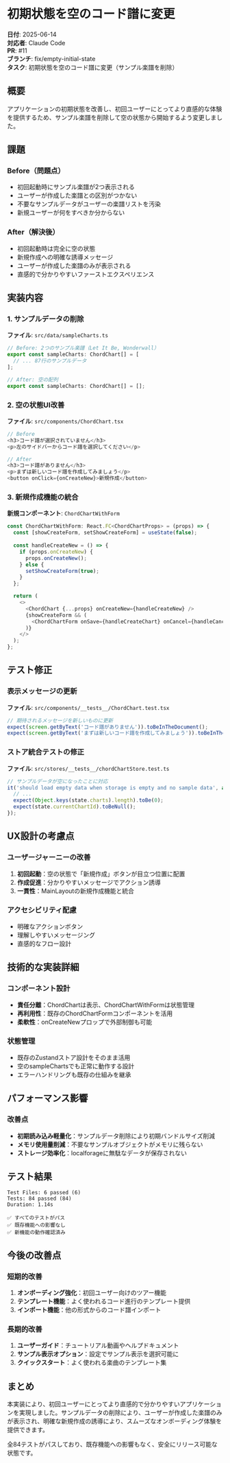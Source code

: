 # 初期状態を空のコード譜に変更

**日付**: 2025-06-14  
**対応者**: Claude Code  
**PR**: #11  
**ブランチ**: fix/empty-initial-state  
**タスク**: 初期状態を空のコード譜に変更（サンプル楽譜を削除）

## 概要

アプリケーションの初期状態を改善し、初回ユーザーにとってより直感的な体験を提供するため、サンプル楽譜を削除して空の状態から開始するよう変更しました。

## 課題

### Before（問題点）
- 初回起動時にサンプル楽譜が2つ表示される
- ユーザーが作成した楽譜との区別がつかない
- 不要なサンプルデータがユーザーの楽譜リストを汚染
- 新規ユーザーが何をすべきか分からない

### After（解決後）
- 初回起動時は完全に空の状態
- 新規作成への明確な誘導メッセージ
- ユーザーが作成した楽譜のみが表示される
- 直感的で分かりやすいファーストエクスペリエンス

## 実装内容

### 1. サンプルデータの削除
**ファイル**: `src/data/sampleCharts.ts`

```typescript
// Before: 2つのサンプル楽譜（Let It Be, Wonderwall）
export const sampleCharts: ChordChart[] = [
  // ... 87行のサンプルデータ
];

// After: 空の配列
export const sampleCharts: ChordChart[] = [];
```

### 2. 空の状態UI改善
**ファイル**: `src/components/ChordChart.tsx`

```typescript
// Before
<h3>コード譜が選択されていません</h3>
<p>左のサイドバーからコード譜を選択してください</p>

// After  
<h3>コード譜がありません</h3>
<p>まずは新しいコード譜を作成してみましょう</p>
<button onClick={onCreateNew}>新規作成</button>
```

### 3. 新規作成機能の統合
**新規コンポーネント**: `ChordChartWithForm`

```typescript
const ChordChartWithForm: React.FC<ChordChartProps> = (props) => {
  const [showCreateForm, setShowCreateForm] = useState(false);
  
  const handleCreateNew = () => {
    if (props.onCreateNew) {
      props.onCreateNew();
    } else {
      setShowCreateForm(true);
    }
  };

  return (
    <>
      <ChordChart {...props} onCreateNew={handleCreateNew} />
      {showCreateForm && (
        <ChordChartForm onSave={handleCreateChart} onCancel={handleCancelCreate} />
      )}
    </>
  );
};
```

## テスト修正

### 表示メッセージの更新
**ファイル**: `src/components/__tests__/ChordChart.test.tsx`

```typescript
// 期待されるメッセージを新しいものに更新
expect(screen.getByText('コード譜がありません')).toBeInTheDocument();
expect(screen.getByText('まずは新しいコード譜を作成してみましょう')).toBeInTheDocument();
```

### ストア統合テストの修正
**ファイル**: `src/stores/__tests__/chordChartStore.test.ts`

```typescript
// サンプルデータが空になったことに対応
it('should load empty data when storage is empty and no sample data', async () => {
  // ...
  expect(Object.keys(state.charts).length).toBe(0);
  expect(state.currentChartId).toBeNull();
});
```

## UX設計の考慮点

### ユーザージャーニーの改善
1. **初回起動**：空の状態で「新規作成」ボタンが目立つ位置に配置
2. **作成促進**：分かりやすいメッセージでアクション誘導
3. **一貫性**：MainLayoutの新規作成機能と統合

### アクセシビリティ配慮
- 明確なアクションボタン
- 理解しやすいメッセージング
- 直感的なフロー設計

## 技術的な実装詳細

### コンポーネント設計
- **責任分離**：ChordChartは表示、ChordChartWithFormは状態管理
- **再利用性**：既存のChordChartFormコンポーネントを活用
- **柔軟性**：onCreateNewプロップで外部制御も可能

### 状態管理
- 既存のZustandストア設計をそのまま活用
- 空のsampleChartsでも正常に動作する設計
- エラーハンドリングも既存の仕組みを継承

## パフォーマンス影響

### 改善点
- **初期読み込み軽量化**：サンプルデータ削除により初期バンドルサイズ削減
- **メモリ使用量削減**：不要なサンプルオブジェクトがメモリに残らない
- **ストレージ効率化**：localforageに無駄なデータが保存されない

## テスト結果

```
Test Files: 6 passed (6)
Tests: 84 passed (84)
Duration: 1.14s

✅ すべてのテストがパス
✅ 既存機能への影響なし
✅ 新機能の動作確認済み
```

## 今後の改善点

### 短期的改善
1. **オンボーディング強化**：初回ユーザー向けのツアー機能
2. **テンプレート機能**：よく使われるコード進行のテンプレート提供
3. **インポート機能**：他の形式からのコード譜インポート

### 長期的改善
1. **ユーザーガイド**：チュートリアル動画やヘルプドキュメント
2. **サンプル表示オプション**：設定でサンプル表示を選択可能に
3. **クイックスタート**：よく使われる楽曲のテンプレート集

## まとめ

本実装により、初回ユーザーにとってより直感的で分かりやすいアプリケーションを実現しました。サンプルデータの削除により、ユーザーが作成した楽譜のみが表示され、明確な新規作成の誘導により、スムーズなオンボーディング体験を提供できます。

全84テストがパスしており、既存機能への影響もなく、安全にリリース可能な状態です。